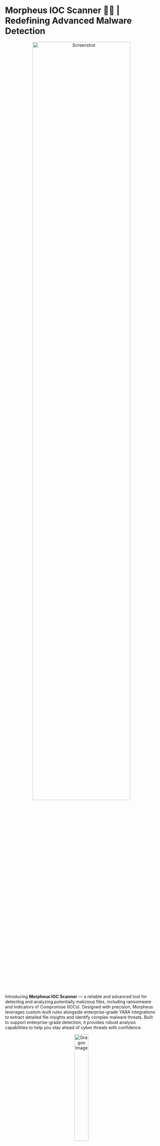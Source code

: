 # Morpheus IOC Scanner 🐦‍🔥 | Redefining Advanced Malware Detection

<p align="center">
  <img src="https://github.com/user-attachments/assets/868cbf26-a411-4d1a-98ee-7003b5496d8f" alt="Screenshot" style="width: 80%; height: auto;">
</p>

Introducing **Morpheus IOC Scanner** — a reliable and advanced tool for detecting and analyzing potentially malicious files, including ransomware and Indicators of Compromise (IOCs). Designed with precision, Morpheus leverages custom-built rules alongside enterprise-grade YARA integrations to extract detailed file insights and identify complex malware threats. Built to support enterprise-grade detection, it provides robust analysis capabilities to help you stay ahead of cyber threats with confidence.

<p align="center">
  <img src="https://github.com/user-attachments/assets/b0cca872-2f6f-4a30-8046-3fd2b5870f9b" alt="Dragon Image" style="width: 30%; height: auto;">
</p>

## Key Features of Morpheus V2

- **Custom Detection for KRYPT0S Ransomware**:        
  Includes tailored detection for the KRYPT0S ransomware POC. This project can be viewed [here](https://github.com/phantom0004/KRYPT0S-Ransomware_POC).
  
- **High-Quality YARA Rules**:                                    
  Uses enterprise-grade YARA rules to detect malware, allowing thorough and reliable scanning.

- **File Information Extraction**:                        
  Extract detailed file-related information through custom-made rules designed for comprehensive file analysis.

- **Up to Date Yara Rules**:                                                      
  Morpheus utilizes a custom script to instantly fetch new Yara rules whenever updates occur in the GitHub repository.

- **VirusTotal Integration**:                          
  Optionally integrate with VirusTotal to leverage multi-engine analysis for deeper insight into potential threats.

- **Cross Compatability**:                            
  Run Morpheus in the comfort of your own machine due to its cross compatability nature. Ensuring it can run on both Windows and Linux machines.

- **High Speed Analysis**:                          
  Using dynamic multithreading, Morpheus efficiently accelerates scanning across files of any size, leveraging its extensive database to quickly detect matches and optimize processing speed.

- **Post Analysis PDF Document**:                                
  Morpheus would be able to compile all results into a compiled PDF document, for further analysis and presentation.

- **AI Final Verdict**:
  MORPHEUS_IQ delivers a comprehensive verdict on the file and its malware analysis, offering detailed feedback and insights based on signature detection and analysis results.
  
<p align="center">
  <img src="https://github.com/user-attachments/assets/b0cca872-2f6f-4a30-8046-3fd2b5870f9b" alt="Dragon Image" style="width: 30%; height: auto;">
</p>
  
## Capturing Attacks Across the Cyber Kill Chain

<p align="center">
  <img src="https://images.blackberry.com/is/image/blackberry/cyber-kill-chain?wid=1440&fmt=png-alpha" alt="Screenshot" style="width: 80%; height: auto;">
</p>

Morpheus is a file-based malware scanner built to detect a wide range of malicious artifacts across several critical stages of the Cyber Kill Chain. Using a robust YARA rule set, Morpheus systematically analyzes files to uncover traces of attack strategies, ensuring that even sophisticated, staged attacks are identified:

- **Reconnaissance:** Detecting evidence of preparatory steps embedded in files that may signal information-gathering activities by attackers.
- **Exploitation:** Identifying patterns in files indicating attempts to exploit known vulnerabilities, utilizing custom YARA rules for specificity.
- **Lateral Movement & Privilege Escalation:** Recognizing malware signatures indicative of privilege escalation scripts or code fragments designed for network propagation.
- **Obfuscation & Anti-Forensics:** Catching malware files attempting to disguise their presence or eliminate forensic traces, signaling an effort to evade detection.
- **Exfiltration:** Monitoring for files or embedded data configured to exfiltrate sensitive information from the target system.

### Sophistication lies in this tool:

Furthermore, Morpheus is equipped with advanced APT (Advanced Persistent Threat) detection, allowing it to catch even the most sophisticated attacks in real time. If the YARA ruleset isn’t enough, Morpheus seamlessly integrates with VirusTotal, one of the world’s leading platforms for malware analysis, widely trusted by security professionals. Rest easy knowing Morpheus has you covered.

Morpheus’s goal is to comprehensively address threats throughout every phase of the attack lifecycle, defend like there is no tomorrow.

<p align="center">
  <img src="https://github.com/user-attachments/assets/b0cca872-2f6f-4a30-8046-3fd2b5870f9b" alt="Dragon Image" style="width: 30%; height: auto;">
</p>

## Modes of Operation

1. **VirusTotal Scan (API Key Required)**  
   Submit a file or hash to VirusTotal for an in-depth analysis using multiple antivirus engines. This mode provides comprehensive information about potential threats using VirusTotal's extensive database.

  Provides detailed output, including insights from security vendors, community feedback, and more. Limitations include API rate limiting (though the default limit is relatively high) and no results for files that haven't been previously analyzed in the VirusTotal database.

2. **Default Scan (YARA)**  
   Perform a static scan using YARA rules and Pefile to identify common malicious patterns. This method can quickly flag suspicious files, including the custom detection of **KRYPT0S**, a ransomware developed by me as a proof of concept (POC).
   
  Provides enhanced features compared to the "VirusTotal Scan" option, including PDF output, AI integration, and access to an extensive signature database capable of detecting files not registered with VirusTotal. However, it may be prone to instability due to heavy dependencies and pre-setup requirements. While Morpheus undergoes rigorous testing, results may vary depending on the system.

<p align="center">
  <img src="https://github.com/user-attachments/assets/b0cca872-2f6f-4a30-8046-3fd2b5870f9b" alt="Dragon Image" style="width: 30%; height: auto;">
</p>

## Installation and Setup

To get started with **Morpheus IOC Scanner**, follow these steps:

1. Install the required Python libraries:
    ```bash 
    pip install -r requirements.txt  
    ```
 2. Set up the YARA database: Morpheus comes with a basic, default YARA rule database, so you can start scanning files right away. However, for a more extensive rule set to capture a broader range of malware, run the setup file:
    ```python
    python3 setup.py
    ```
*Note: Running setup.py requires Git to install additional rules. If Git isn’t installed, Morpheus will attempt to install it for you, though it's recommended to have Git pre-installed to avoid potential errors.*

3. Once setup is complete, you can run the main file:
    ```python
    python3 morpheus_scanner.py
    ```

<p align="center">
  <img src="https://github.com/user-attachments/assets/b0cca872-2f6f-4a30-8046-3fd2b5870f9b" alt="Dragon Image" style="width: 30%; height: auto;">
</p>

## Updating the YARA Database

Periodically run the `database_updater.py` script to fetch the latest YARA rules and ensure your database is up-to-date with the latest versions from the GitHub repositories.

```bash
python3 database_updater.py
```

If you wish to switch to a more comprehensive or lighter YARA ruleset, such as the Fortress Edition or Nano Edition, simply run the `setup.py` script again. This will handle the deletion of old files and automatically set up the new ruleset for you.

Running the setup script will seamlessly update the database and ensure you are using the desired edition of Morpheus.

<p align="center">
  <img src="https://github.com/user-attachments/assets/b0cca872-2f6f-4a30-8046-3fd2b5870f9b" alt="Dragon Image" style="width: 30%; height: auto;">
</p>

## Common Issues Documented

Below are error messages that can be outputted from Morpheus:
1. **Directory Error** : ```[-] Ensure you're in the '/Main Files' Morpheus directory before continuing! Program Aborted.```
   
    The error above indicates that Morpheus is not being run from its "Main Files" folder. This folder serves as the primary directory for Morpheus. Running the program from any other directory will trigger this error because Morpheus relies on dynamic path extraction relative to the current working directory. If executed from a different directory, file paths will become invalid. To resolve this, ensure you run Morpheus from the "morpheus_IOC_scanner/Main Files" directory.

3. **Git Usage Error** : ```Git may not have been installed correctly, the program is unable to access the command. This may be due to a system error during installation.```
   
   This is primarily a Windows-specific error that occurs when Git is not installed. Morpheus attempts to install Git using "winget" (a Windows package manager). While this usually succeeds, the terminal may need to be restarted for the environmental variables associated with Git to take effect. If this error appears, restart the terminal and re-run Morpheus. If the issue persists, manually install Git from its official website to resolve the problem.

4. **Libyara.so Error** : ```Libyara not found in your 'Yara' installation. Please try uninstall all python dependencies and re-install them.```
   
   This is a known and persistent issue with the "yara" library in Python. It occurs when a required shared object is missing during the installation of "yara." This problem is commonly observed on both Windows and Linux systems and has been widely documented across various forums and resources. Below are some steps to help mitigate this error:
   - Purge all YARA libraries and files from the system, then attempt a re-installation to ensure any missing files are properly restored
   - If on Linux, try run this command : ```sudo apt-get install libyara-dev``` for Ubuntu/Debian or ```sudo dnf install yara-devel``` if on Red Hat/CentOS/Fedora, then re-run the tool
   - If on Linux try rebuild the local library : First run ```sudo echo "/usr/local/lib" >> /etc/ld.so.conf``` then run ```sudo ldconfig```, then re-run the tool

   If the issue persists, you can refer to a thread where the problem is discussed in detail, including alternative methods shared by others who managed to resolve it. Link to thread can be found [here](https://stackoverflow.com/questions/41255478/issue-oserror-usr-lib-libyara-so-cannot-open-shared-object-file-no-such-fi).

5. **Resolving RPC Errors When Cloning Morpheus with Git**

   Morpheus is a large repository containing numerous YARA rules, which can require significant bandwidth to download via Git. In cases where your Wi-Fi signal is slow or unstable, you may encounter the following error:
   
   ![ZNA5N](https://github.com/user-attachments/assets/85af5f13-1f69-49c2-8105-93776b3b9e03)

    If you encounter this issue, try cloning Morpheus using the following method to reduce network load by downloading only the latest items in the repository.
  
    To resolve this issue, try the following: ```git clone --depth 1 https://github.com/phantom0004/morpheus_IOC_scanner```

Found an error which isin't documented here? Open an issue! Help Morpheus to grow <3

<p align="center">
  <img src="https://github.com/user-attachments/assets/b0cca872-2f6f-4a30-8046-3fd2b5870f9b" alt="Dragon Image" style="width: 30%; height: auto;">
</p>

## How to Get Started

### For Option 1 - VirusTotal Scan:
To use the VirusTotal scan, you will need an API key - This is *free*. 

Do the following to get one:
1. **Sign up at VirusTotal**: [VirusTotal Sign Up](https://www.virustotal.com)
2. Retrieve your API key from your profile under "API Key".
3. Run the tool, choose the VirusTotal scan option, and paste your API key when prompted.

Still stuck? Use **Option 3** in Morpheus to view the guide on how to get the VirusTotal key, this is a detailed step-by-step guide.

### For Option 2 - Default Scan:
After following the *installation* to ensure all depenacies are installed, you can just run the **morpheus_scanner.py** and choose the default scan option to analyze files with the built-in YARA rules and Pefile. 

<p align="center">
  <img src="https://github.com/user-attachments/assets/b0cca872-2f6f-4a30-8046-3fd2b5870f9b" alt="Dragon Image" style="width: 30%; height: auto;">
</p>

# Practical Analysis of WannaCry Using Morpheus V2
Morpheus V2 was tested by scanning an actual WannaCry sample. As demonstrated below, the tool successfully extracts key details about the file, providing valuable insights through its AI-generated verdict. Additionally, the VirusTotal API integration enhances the analysis by offering deeper insights into the sample. Finally, the results can be compiled into a PDF, enabling comprehensive documentation for further review and analysis.

<div style="display: flex; gap: 10px; align-items: center;">
  <img src="https://github.com/user-attachments/assets/f9f1526d-7980-48d5-98fd-a405922cadc0" alt="Image 1" width="500" height="450">
  <img src="https://github.com/user-attachments/assets/3c6beb37-c3f4-4ae7-b4ee-548055cd6fb6" alt="Image 2" width="500" height="450">
  <img src="https://github.com/user-attachments/assets/5b5d5bf3-6a23-4661-a268-1fe2e0b717da" alt="Image 3" width="2000" height="250">
</div>


